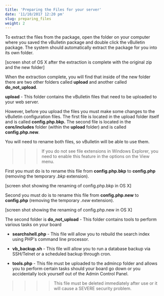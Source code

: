 ```yaml
---
title: 'Preparing the Files for your server'
date: '11/10/2017 12:20 pm'
slug: preparing_files
weight: 2
---
```


To extract the files from the package, open the folder on your computer where you saved the vBulletin package and double click the vBulletin package. The system should automatically extract the package for you into its own folder.

[screen shot of OS X after the extraction is complete with the original zip and the new folder]

When the extraction complete, you will find that inside of the new folder there are two other folders called **upload** and another called **do\_not\_upload**.

**upload** - This folder contains the vBulletin files that need to be uploaded to your web server.

However, before you upload the files you must make some changes to the vBulletin configuration files. The first file is located in the upload folder itself and is called **config.php.bkp.** The second file is located in the **core/includes** folder (within the **upload** folder) and is called **config.php.new**.

You will need to rename both files, so vBulletin will be able to use them.

>>> If you do not see file extensions in Windows Explorer, you need to enable this feature in the options on the View menu.

First you must do is to rename this file from **config.php.bkp** to **config.php** (removing the temporary *.bkp* extension).

[screen shot showing the renaming of config.php.bkp in OS X]

Second you must do is to rename this file from **config.php.new** to **config.php** (removing the temporary *.new* extension).

[screen shot showing the renaming of config.php.new in OS X]

The second folder is **do\_not\_upload** - This folder contains tools to perform various tasks on your board

-   **searchshell.php** - This file will allow you to rebuild the search index using PHP's command line processor.

-   **vb\_backup.sh** - This file will allow you to run a database backup via SSH/Telnet or a scheduled backup through cron.

-   **tools.php** - This file must be uploaded to the admincp folder and allows you to perform certain tasks should your board go down or you accidentally lock yourself out of the Admin Control Panel. 
>>>> This file must be deleted immediately after use or it will cause a SEVERE security problem.

